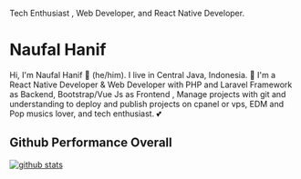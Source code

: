 Tech Enthusiast , Web Developer, and React Native Developer.

# Naufal Hanif

Hi, I'm Naufal Hanif 👨 (he/him). I live in Central Java, Indonesia. 🙌 I'm a React Native Developer & Web Developer with PHP and Laravel Framework as Backend, Bootstrap/Vue Js as Frontend , Manage projects with git and understanding to deploy and publish projects on cpanel or vps, EDM and Pop musics lover, and tech enthusiast. 💕

## Github Performance Overall

[![github stats](https://github-readme-stats.vercel.app/api?username=nahansans&show_icons=true&theme=radical)](https://github.com/nahansans)

<!--
**nahansans/nahansans** is a ✨ _special_ ✨ repository because its `README.md` (this file) appears on your GitHub profile.

Here are some ideas to get you started:

- 🔭 I’m currently working on ...
- 🌱 I’m currently learning ...
- 👯 I’m looking to collaborate on ...
- 🤔 I’m looking for help with ...
- 💬 Ask me about ...
- 📫 How to reach me: ...
- 😄 Pronouns: ...
- ⚡ Fun fact: ...
-->

